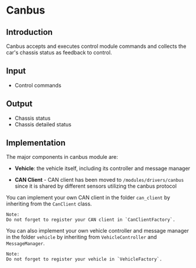 # Canbus

## Introduction
Canbus accepts and executes control module commands and collects the car's chassis status as feedback to control.

## Input
  * Control commands

## Output
  * Chassis status
  * Chassis detailed status

## Implementation

The major components in canbus module are:
  * **Vehicle**: the vehicle itself, including its controller and message manager

  * **CAN Client** - CAN client has been moved to `/modules/drivers/canbus` since it is shared by different sensors utilizing the canbus protocol

You can implement your own CAN client in the folder `can_client` by inheriting from the `CanClient` class.

```
Note:
Do not forget to register your CAN client in `CanClientFactory`.
```

You can also implement your own vehicle controller and message manager in the folder `vehicle` by inheriting from `VehicleController` and `MessageManager`.

```
Note:
Do not forget to register your vehicle in `VehicleFactory`.
```